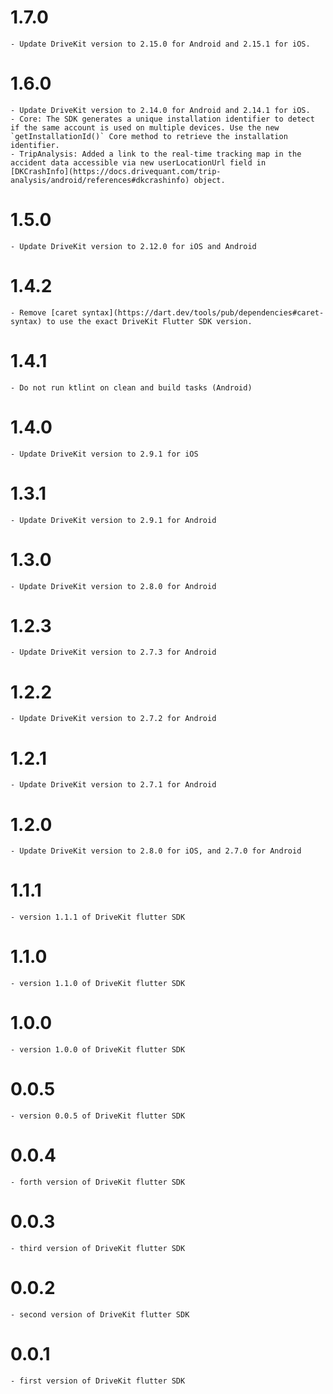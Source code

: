# 1.7.0

    - Update DriveKit version to 2.15.0 for Android and 2.15.1 for iOS.
    
# 1.6.0

    - Update DriveKit version to 2.14.0 for Android and 2.14.1 for iOS.
    - Core: The SDK generates a unique installation identifier to detect if the same account is used on multiple devices. Use the new `getInstallationId()` Core method to retrieve the installation identifier.
    - TripAnalysis: Added a link to the real-time tracking map in the accident data accessible via new userLocationUrl field in [DKCrashInfo](https://docs.drivequant.com/trip-analysis/android/references#dkcrashinfo) object.
    
# 1.5.0

    - Update DriveKit version to 2.12.0 for iOS and Android

# 1.4.2

    - Remove [caret syntax](https://dart.dev/tools/pub/dependencies#caret-syntax) to use the exact DriveKit Flutter SDK version.

# 1.4.1

    - Do not run ktlint on clean and build tasks (Android)

# 1.4.0

    - Update DriveKit version to 2.9.1 for iOS

# 1.3.1

    - Update DriveKit version to 2.9.1 for Android

# 1.3.0

    - Update DriveKit version to 2.8.0 for Android

# 1.2.3

    - Update DriveKit version to 2.7.3 for Android

# 1.2.2

    - Update DriveKit version to 2.7.2 for Android

# 1.2.1

    - Update DriveKit version to 2.7.1 for Android

# 1.2.0

    - Update DriveKit version to 2.8.0 for iOS, and 2.7.0 for Android

# 1.1.1

    - version 1.1.1 of DriveKit flutter SDK

# 1.1.0

    - version 1.1.0 of DriveKit flutter SDK

# 1.0.0

    - version 1.0.0 of DriveKit flutter SDK

# 0.0.5

    - version 0.0.5 of DriveKit flutter SDK

# 0.0.4

    - forth version of DriveKit flutter SDK

# 0.0.3

    - third version of DriveKit flutter SDK

# 0.0.2

    - second version of DriveKit flutter SDK

# 0.0.1

    - first version of DriveKit flutter SDK
